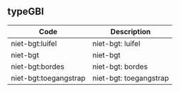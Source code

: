 ## typeGBI				
				
|	Code	|	Description	|
|	---	|	---	|
|	niet-bgt:luifel	|	niet-bgt: luifel	|
|	niet-bgt	|	niet-bgt	|
|	niet-bgt:bordes	|	niet-bgt: bordes	|
|	niet-bgt:toegangstrap	|	niet-bgt: toegangstrap	|
